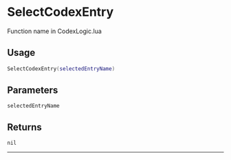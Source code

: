 # SelectCodexEntry
Function name in CodexLogic.lua
## Usage
```lua
SelectCodexEntry(selectedEntryName)
```
## Parameters
`selectedEntryName`
## Returns
`nil`

---